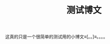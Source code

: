 ﻿---
layout: post
title: 测试博文
categories: [cate1, cate2]
description: 测试博文
keywords: 测试, 博文
---

这真的只是一个很简单的测试用的小博文≡[。。]≡。。。。
